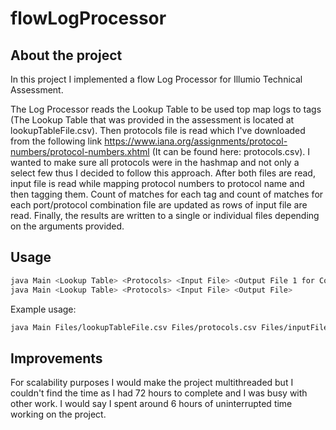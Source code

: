 # flowLogProcessor
## About the project
In this project I implemented a flow Log Processor for Illumio Technical Assessment.

The Log Processor reads the Lookup Table to be used top map logs to tags (The Lookup Table that was provided in the 
assessment is located at lookupTableFile.csv). Then protocols file is read which I've downloaded from the following link
https://www.iana.org/assignments/protocol-numbers/protocol-numbers.xhtml (It can be found here: protocols.csv). I wanted
to make sure all protocols were in the hashmap and not only a select few thus I decided to follow this approach.
After both files are read, input file is read while mapping protocol numbers to protocol name and then tagging them. 
Count of matches for each tag and count of matches for each port/protocol combination file are updated as rows of input 
file are read. Finally, the results are written to a single or individual files depending on the arguments provided.

## Usage
```sh
java Main <Lookup Table> <Protocols> <Input File> <Output File 1 for Count of matches for each tag> <Output File 2 for Count of matches for each port/protocol combination file>
java Main <Lookup Table> <Protocols> <Input File> <Output File>
```

Example usage:
```sh
java Main Files/lookupTableFile.csv Files/protocols.csv Files/inputFile CountOfMatchesForEachPort.csv writeCountOfMatchesForEachTag.csv
```

## Improvements
For scalability purposes I would make the project multithreaded but I couldn't find the time as I had 72 hours to 
complete and I was busy with other work. I would say I spent around 6 hours of uninterrupted time working on 
the project. 